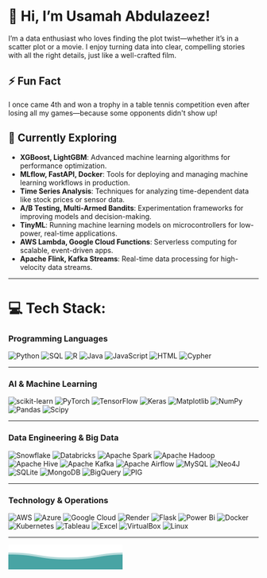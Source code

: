 # 👋 Hi, I’m Usamah Abdulazeez!

I’m a data enthusiast who loves finding the plot twist—whether it’s in a scatter plot or a movie. I enjoy turning data into clear, compelling stories with all the right details, just like a well-crafted film.


## ⚡ Fun Fact
I once came 4th and won a trophy in a table tennis competition even after losing all my games—because some opponents didn't show up!


## 🌱 Currently Exploring
- **XGBoost, LightGBM**: Advanced machine learning algorithms for performance optimization.
- **MLflow, FastAPI, Docker**: Tools for deploying and managing machine learning workflows in production.
- **Time Series Analysis**: Techniques for analyzing time-dependent data like stock prices or sensor data.
- **A/B Testing, Multi-Armed Bandits**: Experimentation frameworks for improving models and decision-making.
- **TinyML**: Running machine learning models on microcontrollers for low-power, real-time applications.
- **AWS Lambda, Google Cloud Functions**: Serverless computing for scalable, event-driven apps.
- **Apache Flink, Kafka Streams**: Real-time data processing for high-velocity data streams.


---

# 💻 Tech Stack:

### Programming Languages
![Python](https://img.shields.io/badge/python-3670A0?style=for-the-badge&logo=python&logoColor=ffdd54) 
![SQL](https://img.shields.io/badge/SQL-4479A1.svg?style=for-the-badge&logo=sqlite&logoColor=white) 
![R](https://img.shields.io/badge/r-%23276DC3.svg?style=for-the-badge&logo=r&logoColor=white) 
![Java](https://img.shields.io/badge/java-%23ED8B00.svg?style=for-the-badge&logo=openjdk&logoColor=white) 
![JavaScript](https://img.shields.io/badge/javascript-%23F7DF1E.svg?style=for-the-badge&logo=javascript&logoColor=black) 
![HTML](https://img.shields.io/badge/html-%23E34F26.svg?style=for-the-badge&logo=html5&logoColor=white) 
![Cypher](https://img.shields.io/badge/Cypher-%230072C6.svg?style=for-the-badge&logo=neo4j&logoColor=white)

---

### AI & Machine Learning  
![scikit-learn](https://img.shields.io/badge/scikit--learn-%23F7931E.svg?style=for-the-badge&logo=scikit-learn&logoColor=white) 
![PyTorch](https://img.shields.io/badge/PyTorch-%23EE4C2C.svg?style=for-the-badge&logo=PyTorch&logoColor=white) 
![TensorFlow](https://img.shields.io/badge/TensorFlow-%23FF6F00.svg?style=for-the-badge&logo=TensorFlow&logoColor=white) 
![Keras](https://img.shields.io/badge/Keras-%23D00000.svg?style=for-the-badge&logo=Keras&logoColor=white)
![Matplotlib](https://img.shields.io/badge/Matplotlib-%23ffffff.svg?style=for-the-badge&logo=Matplotlib&logoColor=black) 
![NumPy](https://img.shields.io/badge/numpy-%23013243.svg?style=for-the-badge&logo=numpy&logoColor=white) 
![Pandas](https://img.shields.io/badge/pandas-%23150458.svg?style=for-the-badge&logo=pandas&logoColor=white) 
![Scipy](https://img.shields.io/badge/SciPy-%230C55A5.svg?style=for-the-badge&logo=scipy&logoColor=%white)

---

### Data Engineering & Big Data  
![Snowflake](https://img.shields.io/badge/Snowflake-%2300E5FF.svg?style=for-the-badge&logo=snowflake&logoColor=white) 
![Databricks](https://img.shields.io/badge/Databricks-%23FF3621.svg?style=for-the-badge&logo=databricks&logoColor=white) 
![Apache Spark](https://img.shields.io/badge/Apache%20Spark-FDEE21?style=for-the-badge&logo=apachespark&logoColor=black) 
![Apache Hadoop](https://img.shields.io/badge/Apache%20Hadoop-66CCFF?style=for-the-badge&logo=apachehadoop&logoColor=black) 
![Apache Hive](https://img.shields.io/badge/Apache%20Hive-FDEE21?style=for-the-badge&logo=apachehive&logoColor=black) 
![Apache Kafka](https://img.shields.io/badge/Apache%20Kafka-000?style=for-the-badge&logo=apachekafka) 
![Apache Airflow](https://img.shields.io/badge/Apache%20Airflow-017CEE?style=for-the-badge&logo=Apache%20Airflow&logoColor=white) 
![MySQL](https://img.shields.io/badge/mysql-4479A1.svg?style=for-the-badge&logo=mysql&logoColor=white) 
![Neo4J](https://img.shields.io/badge/Neo4j-008CC1?style=for-the-badge&logo=neo4j&logoColor=white) 
![SQLite](https://img.shields.io/badge/sqlite-%2307405e.svg?style=for-the-badge&logo=sqlite&logoColor=white) 
![MongoDB](https://img.shields.io/badge/MongoDB-%2347A248.svg?style=for-the-badge&logo=mongodb&logoColor=white) 
![BigQuery](https://img.shields.io/badge/BigQuery-4285F4?style=for-the-badge&logo=google-cloud&logoColor=white) 
![PIG](https://img.shields.io/badge/PIG-66CCFF.svg?style=for-the-badge&logo=apache&logoColor=white)

---

### Technology & Operations  
![AWS](https://img.shields.io/badge/AWS-%23FF9900.svg?style=for-the-badge&logo=amazon-aws&logoColor=white) 
![Azure](https://img.shields.io/badge/azure-%230072C6.svg?style=for-the-badge&logo=microsoftazure&logoColor=white) 
![Google Cloud](https://img.shields.io/badge/GoogleCloud-%234285F4.svg?style=for-the-badge&logo=google-cloud&logoColor=white) 
![Render](https://img.shields.io/badge/Render-%46E3B7.svg?style=for-the-badge&logo=render&logoColor=white) 
![Flask](https://img.shields.io/badge/flask-%23000.svg?style=for-the-badge&logo=flask&logoColor=white) 
![Power Bi](https://img.shields.io/badge/power_bi-F2C811?style=for-the-badge&logo=powerbi&logoColor=black) 
![Docker](https://img.shields.io/badge/docker-%230db7ed.svg?style=for-the-badge&logo=docker&logoColor=white) 
![Kubernetes](https://img.shields.io/badge/kubernetes-%23326ce5.svg?style=for-the-badge&logo=kubernetes&logoColor=white) 
![Tableau](https://img.shields.io/badge/tableau-%2307455F.svg?style=for-the-badge&logo=tableau&logoColor=white) 
![Excel](https://img.shields.io/badge/Excel-217346?style=for-the-badge&logo=microsoft-excel&logoColor=white) 
![VirtualBox](https://img.shields.io/badge/VirtualBox-183A61?style=for-the-badge&logo=virtualbox&logoColor=white) 
![Linux](https://img.shields.io/badge/Linux-FCC624?style=for-the-badge&logo=linux&logoColor=black)


---

![Wave SVG](https://raw.githubusercontent.com/UsamahAbdulazeez/UsamahAbdulazeez/main/bottom_header.svg)

